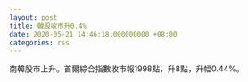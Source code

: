 ```yaml
---
layout: post
title: 韓股收市升0.4%
date: 2020-05-21 14:46:18.000000000 +08:00
categories: rss
---
```


南韓股市上升。首爾綜合指數收市報1998點，升8點，升幅0.44%。
